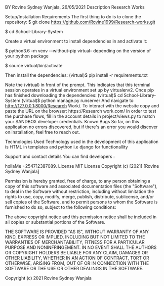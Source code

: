 BY
Rovine Sydney Wanjala, 26/05/2021
Description
Research Works

Setup/Installation Requirements
The first thing to do is to clone the repository: $ git clone https://github.com/Rovine1999/Research-works.git

$ cd School-Library-System

Create a virtual environment to install dependencies in and activate it:

$ python3.6 -m venv --without-pip virtual- depending on the version of your python package

$ source virtual/bin/activate

Then install the dependencies: (virtual)$ pip install -r requirements.txt

Note the (virtual) in front of the prompt. This indicates that this terminal session operates in a virtual environment set up by virtualenv2.
Once pip has finished downloading the dependencies:
(virtual)$ cd School-Library-System
(virtual)$ python manage.py runserver And navigate to http://127.0.0.1:8000/Research Work/.
To interact with the website copy and paste the URL on the browser: https://Research work.com/ In order to test the purchase flows, fill in the account details in project/views.py to match your SANDBOX developer credentials.
Known Bugs
So far, on this application no errors discovered, but if there's an error you would discover on installation, feel free to reach out.

Technologies Used
Technology used in the development of this application is HTML in templates and python i.e django for functionallity

Support and contact details
You can find developers :

hollaMe +254712387089.
License
MIT License
Copyright (c) [2021] [Rovine Sydney Wanjala]

Permission is hereby granted, free of charge, to any person obtaining a copy of this software and associated documentation files (the "Software"), to deal in the Software without restriction, including without limitation the rights to use, copy, modify, merge, publish, distribute, sublicense, and/or sell copies of the Software, and to permit persons to whom the Software is furnished to do so, subject to the following conditions:

The above copyright notice and this permission notice shall be included in all copies or substantial portions of the Software.

THE SOFTWARE IS PROVIDED "AS IS", WITHOUT WARRANTY OF ANY KIND, EXPRESS OR IMPLIED, INCLUDING BUT NOT LIMITED TO THE WARRANTIES OF MERCHANTABILITY, FITNESS FOR A PARTICULAR PURPOSE AND NONINFRINGEMENT. IN NO EVENT SHALL THE AUTHORS OR COPYRIGHT HOLDERS BE LIABLE FOR ANY CLAIM, DAMAGES OR OTHER LIABILITY, WHETHER IN AN ACTION OF CONTRACT, TORT OR OTHERWISE, ARISING FROM, OUT OF OR IN CONNECTION WITH THE SOFTWARE OR THE USE OR OTHER DEALINGS IN THE SOFTWARE.

Copyright (c) 2021 Rovine Sydney Wanjala